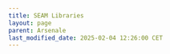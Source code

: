 ```yaml
---
title: SEAM Libraries
layout: page
parent: Arsenale
last_modified_date: 2025-02-04 12:26:00 CET
---
```

